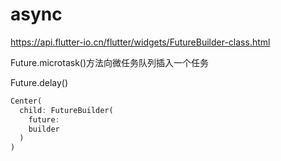 # async 
https://api.flutter-io.cn/flutter/widgets/FutureBuilder-class.html

Future.microtask()方法向微任务队列插入一个任务

Future.delay()

```dart
Center(
  child: FutureBuilder(
    future:
    builder
  )
)
```